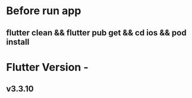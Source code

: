 # Before run app
## flutter clean && flutter pub get && cd ios && pod install

# Flutter Version -
## v3.3.10

 
